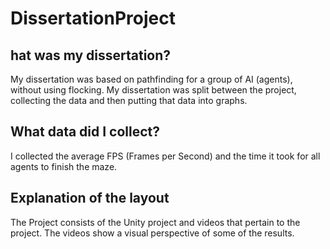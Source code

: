 # DissertationProject
## hat was my dissertation?
My dissertation was based on pathfinding for a group of AI (agents), without using flocking. My dissertation was split between the project, collecting the data and then putting that data into graphs.

## What data did I collect?
I collected the average FPS (Frames per Second) and the time it took for all agents to finish the maze.

## Explanation of the layout
The Project consists of the Unity project and videos that pertain to the project. The videos show a visual perspective of some of the results. 
